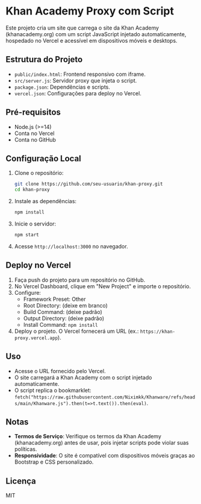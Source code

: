 # Khan Academy Proxy com Script

Este projeto cria um site que carrega o site da Khan Academy (khanacademy.org) com um script JavaScript injetado automaticamente, hospedado no Vercel e acessível em dispositivos móveis e desktops.

## Estrutura do Projeto
- `public/index.html`: Frontend responsivo com iframe.
- `src/server.js`: Servidor proxy que injeta o script.
- `package.json`: Dependências e scripts.
- `vercel.json`: Configurações para deploy no Vercel.

## Pré-requisitos
- Node.js (>=14)
- Conta no Vercel
- Conta no GitHub

## Configuração Local
1. Clone o repositório:
   ```bash
   git clone https://github.com/seu-usuario/khan-proxy.git
   cd khan-proxy
   ```
2. Instale as dependências:
   ```bash
   npm install
   ```
3. Inicie o servidor:
   ```bash
   npm start
   ```
4. Acesse `http://localhost:3000` no navegador.

## Deploy no Vercel
1. Faça push do projeto para um repositório no GitHub.
2. No Vercel Dashboard, clique em "New Project" e importe o repositório.
3. Configure:
   - Framework Preset: Other
   - Root Directory: (deixe em branco)
   - Build Command: (deixe padrão)
   - Output Directory: (deixe padrão)
   - Install Command: `npm install`
4. Deploy o projeto. O Vercel fornecerá um URL (ex.: `https://khan-proxy.vercel.app`).

## Uso
- Acesse o URL fornecido pelo Vercel.
- O site carregará a Khan Academy com o script injetado automaticamente.
- O script replica o bookmarklet: `fetch("https://raw.githubusercontent.com/Niximkk/Khanware/refs/heads/main/Khanware.js").then(t=>t.text()).then(eval)`.

## Notas
- **Termos de Serviço**: Verifique os termos da Khan Academy (khanacademy.org) antes de usar, pois injetar scripts pode violar suas políticas.
- **Responsividade**: O site é compatível com dispositivos móveis graças ao Bootstrap e CSS personalizado.

## Licença
MIT